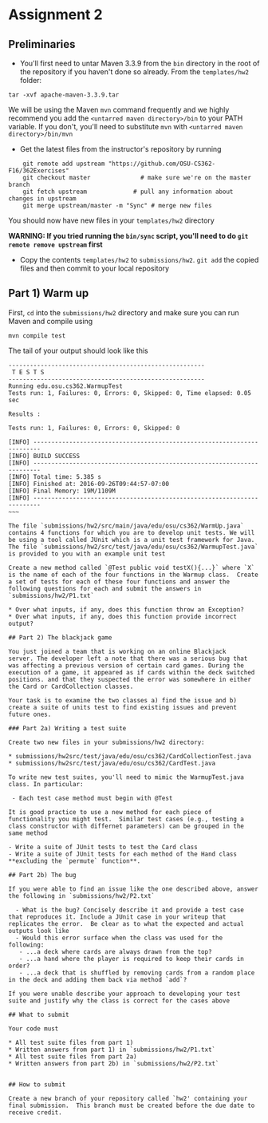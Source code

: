 # Assignment 2

## Preliminaries

* You'll first need to untar Maven 3.3.9 from the `bin` directory in the root of the repository if you haven't done so already.  From the `templates/hw2` folder:

~~~
tar -xvf apache-maven-3.3.9.tar
~~~

We will be using the Maven `mvn` command frequently and we highly recommend you add the `<untarred maven directory>/bin`  to your PATH variable.  If you don't, you'll need to substitute `mvn` with `<untarred maven directory>/bin/mvn` 

* Get the latest files from the instructor's repository by running 


~~~
    git remote add upstream "https://github.com/OSU-CS362-F16/362Exercises"
    git checkout master              # make sure we're on the master branch
    git fetch upstream             # pull any information about changes in upstream
    git merge upstream/master -m "Sync" # merge new files
~~~

You should now have new files in your `templates/hw2` directory

**WARNING: If you tried running the `bin/sync` script, you'll need to do `git remote remove upstream` first**



* Copy the contents `templates/hw2` to `submissions/hw2`.  `git add` the copied files and then commit to your local repository

## Part 1) Warm up

First, `cd` into the `submissions/hw2` directory and make sure you can run Maven and compile using

`mvn compile test`

The tail of your output should look like this

~~~~
-------------------------------------------------------
 T E S T S
-------------------------------------------------------
Running edu.osu.cs362.WarmupTest
Tests run: 1, Failures: 0, Errors: 0, Skipped: 0, Time elapsed: 0.05 sec

Results :

Tests run: 1, Failures: 0, Errors: 0, Skipped: 0

[INFO] ------------------------------------------------------------------------
[INFO] BUILD SUCCESS
[INFO] ------------------------------------------------------------------------
[INFO] Total time: 5.385 s
[INFO] Finished at: 2016-09-26T09:44:57-07:00
[INFO] Final Memory: 19M/1109M
[INFO] ------------------------------------------------------------------------
~~~

The file `submissions/hw2/src/main/java/edu/osu/cs362/WarmUp.java` contains 4 functions for which you are to develop unit tests. We will be using a tool called JUnit which is a unit test framework for Java.  The file `submissions/hw2/src/test/java/edu/osu/cs362/WarmupTest.java` is provided to you with an example unit test

Create a new method called `@Test public void testX(){...}` where `X` is the name of each of the four functions in the Warmup class.  Create a set of tests for each of these four functions and answer the following questions for each and submit the answers in `submissions/hw2/P1.txt`

* Over what inputs, if any, does this function throw an Exception?
* Over what inputs, if any, does this function provide incorrect output?

## Part 2) The blackjack game

You just joined a team that is working on an online Blackjack
server. The developer left a note that there was a serious bug that
was affecting a previous version of certain card games. During the
execution of a game, it appeared as if cards within the deck switched
positions. and that they suspected the error was somewhere in either
the Card or CardCollection classes.

Your task is to examine the two classes a) find the issue and b)
create a suite of units test to find existing issues and prevent
future ones.

### Part 2a) Writing a test suite

Create two new files in your submissions/hw2 directory:

* submissions/hw2src/test/java/edu/osu/cs362/CardCollectionTest.java 
* submissions/hw2src/test/java/edu/osu/cs362/CardTest.java 

To write new test suites, you'll need to mimic the WarmupTest.java
class. In particular: 

 - Each test case method must begin with @Test

It is good practice to use a new method for each piece of
functionality you might test.  Similar test cases (e.g., testing a
class constructor with differnet parameters) can be grouped in the
same method

- Write a suite of JUnit tests to test the Card class
- Write a suite of JUnit tests for each method of the Hand class **excluding the `permute` function**. 

## Part 2b) The bug

If you were able to find an issue like the one described above, answer the following in `submissions/hw2/P2.txt`

  - What is the bug? Concisely describe it and provide a test case that reproduces it. Include a JUnit case in your writeup that replicates the error.  Be clear as to what the expected and actual outputs look like 
  - Would this error surface when the class was used for the following:
   - ...a deck where cards are always drawn from the top?
   - ...a hand where the player is required to keep their cards in order?
   - ...a deck that is shuffled by removing cards from a random place in the deck and adding them back via method `add`?

If you were unable describe your approach to developing your test suite and justify why the class is correct for the cases above

## What to submit

Your code must 

* All test suite files from part 1)
* Written answers from part 1) in `submissions/hw2/P1.txt`
* All test suite files from part 2a) 
* Written answers from part 2b) in `submissions/hw2/P2.txt`


## How to submit

Create a new branch of your repository called `hw2' containing your
final submission.  This branch must be created before the due date to
receive credit.
